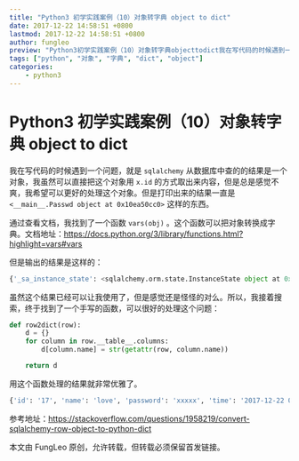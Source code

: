 ```yaml
---
title: "Python3 初学实践案例（10）对象转字典 object to dict"
date: 2017-12-22 14:58:51 +0800
lastmod: 2017-12-22 14:58:51 +0800
author: fungleo
preview: "Python3初学实践案例（10）对象转字典objecttodict我在写代码的时候遇到一个问题，就是sqlalchemy从数据库中查的的结果是一个对象，我虽然可以直接把这个对象用x.id的方式取出来内容，但是总是感觉不爽，我希望可以更好的处理这个对象。但是打印出来的结果一直是<__main__.Passwdobjectat0x10ea50cc0>这样的东西。通过查看文档，"
tags: ["python", "对象", "字典", "dict", "object"]
categories:
    - python3
---
```


# Python3 初学实践案例（10）对象转字典 object to dict

我在写代码的时候遇到一个问题，就是 `sqlalchemy` 从数据库中查的的结果是一个对象，我虽然可以直接把这个对象用 `x.id` 的方式取出来内容，但是总是感觉不爽，我希望可以更好的处理这个对象。但是打印出来的结果一直是 `<__main__.Passwd object at 0x10ea50cc0>` 这样的东西。

通过查看文档，我找到了一个函数 `vars(obj)` 。这个函数可以把对象转换成字典。文档地址：https://docs.python.org/3/library/functions.html?highlight=vars#vars

但是输出的结果是这样的：

```python
{'_sa_instance_state': <sqlalchemy.orm.state.InstanceState object at 0x10e773cf8>, 'name': 'sunmingyuan', 'id': 2, 'password': '/t22664Q44', 'time': datetime.datetime(2017, 12, 20, 5, 11, 22)}
```

虽然这个结果已经可以让我使用了，但是感觉还是怪怪的对么。所以，我接着搜索，终于找到了一个手写的函数，可以很好的处理这个问题：

```python
def row2dict(row):
    d = {}
    for column in row.__table__.columns:
        d[column.name] = str(getattr(row, column.name))

    return d
```

用这个函数处理的结果就非常优雅了。

```python
{'id': '17', 'name': 'love', 'password': 'xxxxx', 'time': '2017-12-22 05:08:27'}
```

参考地址：https://stackoverflow.com/questions/1958219/convert-sqlalchemy-row-object-to-python-dict

本文由 FungLeo 原创，允许转载，但转载必须保留首发链接。

